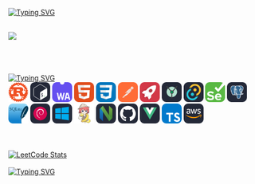 <a href="https://git.io/typing-svg"><img src="https://readme-typing-svg.herokuapp.com?font=Fira+Code&pause=1000&color=DDDDDD&random=false&width=435&lines=%3C%3E++Hi%2C+There+(%EF%BF%A3%E2%96%BD%EF%BF%A3)%E3%83%8E%EF%BE%9E++%3C%3E" alt="Typing SVG" />
</a>
<br>
<br>
<p>
<a href="https://count.getloli.com/get"><img src="https://count.getloli.com/get/@:tommatti99?theme=original-new"></a>
</p>
<br>
<br>
<br>
<a href="https://git.io/typing-svg"><img src="https://readme-typing-svg.herokuapp.com?font=Fira+Code&pause=1000&color=DDDDDD&random=false&width=435&lines=My+Stack+%E3%83%BE(+%60%E3%83%BC%C2%B4)%E3%82%B7%CF%86__" alt="Typing SVG" />
<br>
</a>
<code><img title="Rust" height="40" width="40" src="icons/Rust.svg"></code>
<code><img title="Bash" height="40" width="40" src="icons/Bash-Dark.svg"></code>
<code><img title="WebAssembly" height="40" width="40" src="icons/WebAssembly.svg"></code>
<code><img title="HTML" height="40" width="40" src="icons/HTML.svg"></code>
<code><img title="CSS" height="40" width="40" src="icons/CSS.svg"></code>
<code><img title="Postman" height="40" width="40" src="icons/Postman.svg"></code>
<code><img title="Rocket" height="40" width="40" src="icons/Rocket.svg"></code>
<code><img title="Yew" height="40" width="40" src="icons/Yew-Dark.svg"></code>
<code><img title="Tauri" height="40" width="40" src="icons/Tauri-Dark.svg"></code>
<code><img title="Selenium" height="40" width="40" src="icons/Selenium.svg"></code>
<code><img title="Postgres" height="40" width="40" src="icons/PostgreSQL-Dark.svg"></code>
<code><img title="SQLite" height="40" width="40" src="icons/SQLite.svg"></code>
<code><img title="Debian" height="40" width="40" src="icons/Debian-Dark.svg"></code>
<code><img title="Windows" height="40" width="40" src="icons/Windows-Dark.svg"></code>
<code><img title="Renpy" height="40" width="40" src="icons/Renpy.svg"></code>
<code><img title="Neovim" height="40" width="40" src="icons/NeoVim-Dark.svg"></code>
<code><img title="Github" height="40" width="40" src="icons/Github-Dark.svg"></code>
<code><img title="VueJs" height="40" width="40" src="icons/VueJS-Dark.svg"></code>
<code><img title="TypeScript" height="40" width="40" src="icons/TypeScript.svg"></code>
<code><img title="AWS" height="40" width="40" src="icons/AWS-Dark.svg"></code>
<br>
<br>
<br>
<br>
<a href="https://leetcode.com/tommatti99/">
    <img src="https://leetcard.jacoblin.cool/tommatti99?theme=dark&font=Fira%20Code" alt="LeetCode Stats" />
</a>

<br>
<br>
<a href="https://git.io/typing-svg"><img src="https://readme-typing-svg.herokuapp.com?font=Fira+Code&pause=1000&color=DDDDDD&random=false&width=435&lines=Come+see+my+projects+(%E3%81%A5%EF%BF%A3+%C2%B3%EF%BF%A3)%E3%81%A5" alt="Typing SVG" />
